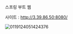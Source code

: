 스프링 부트 웹

사이트 : http://3.39.86.50:8080/

![0119124051424376](https://github.com/ckswo00/springboot-web/assets/123151441/fe7de09e-1a89-4696-8f49-ea2547f096c8)
